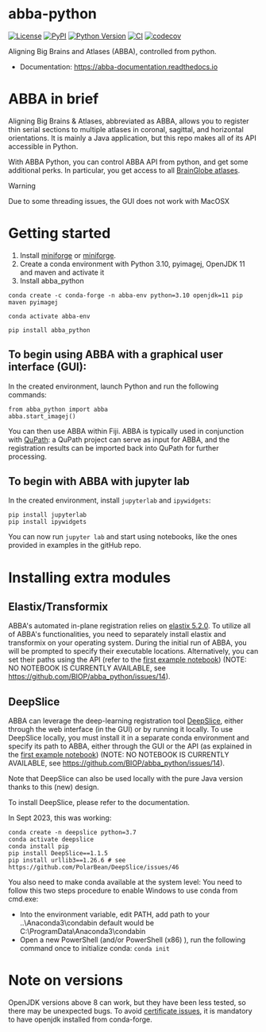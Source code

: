 # abba-python

[![License](https://img.shields.io/pypi/l/abba-python.svg?color=green)](https://github.com/BIOP/abba-python/raw/main/LICENSE)
[![PyPI](https://img.shields.io/pypi/v/abba-python.svg?color=green)](https://pypi.org/project/abba-python)
[![Python Version](https://img.shields.io/pypi/pyversions/abba-python.svg?color=green)](https://python.org)
[![CI](https://github.com/BIOP/abba_python/actions/workflows/ci.yml/badge.svg)](https://github.com/BIOP/abba-python/actions/workflows/ci.yml)
[![codecov](https://codecov.io/gh/BIOP/abba-python/branch/main/graph/badge.svg)](https://codecov.io/gh/BIOP/abba-python)

Aligning Big Brains and Atlases (ABBA), controlled from python.

* Documentation: https://abba-documentation.readthedocs.io

# ABBA in brief

Aligning Big Brains & Atlases, abbreviated as ABBA, allows you to register thin serial sections to multiple atlases in coronal, sagittal, and horizontal orientations. It is mainly a Java application, but this repo makes all of its API accessible in Python.

With ABBA Python, you can control ABBA API from python, and get some additional perks. In particular, you get access to all [BrainGlobe atlases](https://brainglobe.info/documentation/brainglobe-atlasapi/usage/atlas-details.html).

> [!WARNING]
> Due to some threading issues, the GUI does not work with MacOSX

# Getting started

1. Install [miniforge](https://docs.conda.io/projects/miniconda/en/latest/miniconda-install.html) or [miniforge](https://github.com/conda-forge/miniforge).
2. Create a conda environment with Python 3.10, pyimagej, OpenJDK 11 and maven and activate it
3. Install abba_python
```
conda create -c conda-forge -n abba-env python=3.10 openjdk=11 pip maven pyimagej

conda activate abba-env

pip install abba_python
```


## To begin using ABBA with a graphical user interface (GUI):

In the created environment, launch Python and run the following commands:

```
from abba_python import abba
abba.start_imagej()
```

You can then use ABBA within Fiji.
ABBA is typically used in conjunction with [QuPath](https://qupath.github.io/): a QuPath project can serve as input for ABBA, and the registration results can be imported back into QuPath for further processing.

## To begin with ABBA with jupyter lab

In the created environment, install `jupyterlab` and `ipywidgets`:

```
pip install jupyterlab
pip install ipywidgets
```

You can now run `jupyter lab` and start using notebooks, like the ones provided in examples in the gitHub repo.

# Installing extra modules

## Elastix/Transformix

ABBA's automated in-plane registration relies on [elastix 5.2.0](https://github.com/SuperElastix/elastix). To utilize all of ABBA's functionalities, you need to separately install elastix and transformix on your operating system. During the initial run of ABBA, you will be prompted to specify their executable locations. Alternatively, you can set their paths using the API (refer to the [first example notebook](example_notebooks/0.%20Register%20And%20Save%20State.ipynb)) (NOTE: NO NOTEBOOK IS CURRENTLY AVAILABLE, see https://github.com/BIOP/abba_python/issues/14).

## DeepSlice

ABBA can leverage the deep-learning registration tool [DeepSlice](https://github.com/PolarBean/DeepSlice), either through the web interface (in the GUI) or by running it locally. To use DeepSlice locally, you must install it in a separate conda environment and specify its path to ABBA, either through the GUI or the API (as explained in the [first example notebook](example_notebooks/0.%20Register%20And%20Save%20State.ipynb)) (NOTE: NO NOTEBOOK IS CURRENTLY AVAILABLE, see https://github.com/BIOP/abba_python/issues/14).

Note that DeepSlice can also be used locally with the pure Java version thanks to this (new) design.

To install DeepSlice, please refer to the documentation.

In Sept 2023, this was working:

```
conda create -n deepslice python=3.7
conda activate deepslice
conda install pip
pip install DeepSlice==1.1.5
pip install urllib3==1.26.6 # see https://github.com/PolarBean/DeepSlice/issues/46
```

You also need to make conda available at the system level:
You need to follow this two steps procedure to enable Windows to use conda from cmd.exe:
* Into the environment variable, edit PATH, add path to your ..\Anaconda3\condabin default would be C:\ProgramData\Anaconda3\condabin
* Open a new PowerShell (and/or PowerShell (x86) ), run the following command once to initialize conda:  `conda init`

# Note on versions

OpenJDK versions above 8 can work, but they have been less tested, so there may be unexpected bugs. To avoid [certificate issues](https://pyimagej.readthedocs.io/en/latest/Troubleshooting.html#unable-to-find-valid-certification-path), it is mandatory to have openjdk installed from conda-forge.

